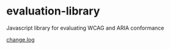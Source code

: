 # evaluation-library
Javascript library for evaluating WCAG and ARIA conformance

[change.log](openajax_a11y/release-notes.md)

